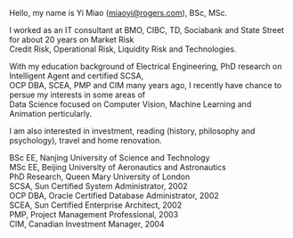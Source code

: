 Hello, my name is Yi Miao (miaoyi@rogers.com), BSc, MSc.  

I worked as an IT consultant at BMO, CIBC, TD, Sociabank and State Street for about 20 years on Market Risk  
Credit Risk, Operational Risk, Liquidity Risk and Technologies.  

With my education background of Electrical Engineering, PhD research on Intelligent Agent and certified SCSA,  
OCP DBA, SCEA, PMP and CIM many years ago, I recently have chance to persue my interests in some areas of  
Data Science focused on Computer Vision, Machine Learning and Animation perticularly.  

I am also interested in investment, reading (history, philosophy and psychology), travel and home renovation.  

BSc EE, Nanjing University of Science and Technology  
MSc EE, Beijing University of Aeronautics and Astronautics  
PhD Research, Queen Mary University of London  
SCSA, Sun Certified System Administrator, 2002  
OCP DBA, Oracle Certified Database Administrator, 2002  
SCEA, Sun Certified Enterprise Architect, 2002  
PMP, Project Management Professional, 2003  
CIM, Canadian Investment Manager, 2004  

